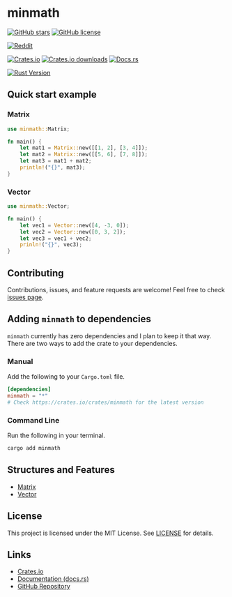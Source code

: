 # minmath
[![GitHub stars](https://img.shields.io/github/stars/Jodus-Melodus/minmath)](https://github.com/Jodus-Melodus/minmath/stargazers)
[![GitHub license](https://img.shields.io/github/license/Jodus-Melodus/minmath)](https://github.com/Jodus-Melodus/minmath/blob/main/LICENSE)

[![Reddit](https://img.shields.io/badge/discuss%20on-Reddit-orange?logo=reddit)](https://www.reddit.com/r/rust/comments/1lvsdvj/i_built_minmath_a_flexible_rust_math_library_to/)

[![Crates.io](https://img.shields.io/crates/v/minmath.svg)](https://crates.io/crates/minmath)
[![Crates.io downloads](https://img.shields.io/crates/d/minmath.svg)](https://crates.io/crates/minmath)
[![Docs.rs](https://docs.rs/minmath/badge.svg)](https://docs.rs/minmath)

[![Rust Version](https://img.shields.io/badge/rust-1.70%2B-blue)](https://www.rust-lang.org/)

## Quick start example

### Matrix

```rust
use minmath::Matrix;

fn main() {
    let mat1 = Matrix::new([[1, 2], [3, 4]]);
    let mat2 = Matrix::new([[5, 6], [7, 8]]);
    let mat3 = mat1 + mat2;
    println!("{}", mat3);
}
```

### Vector

```rust
use minmath::Vector;

fn main() {
    let vec1 = Vector::new([4, -3, 0]);
    let vec2 = Vector::new([0, 3, 2]);
    let vec3 = vec1 + vec2;
    prinln!("{}", vec3);
}
```

## Contributing

Contributions, issues, and feature requests are welcome! Feel free to check [issues page](https://github.com/Jodus-Melodus/minmath/issues).

## Adding `minmath` to dependencies

`minmath` currently has zero dependencies and I plan to keep it that way.
There are two ways to add the crate to your dependencies.

### Manual

Add the following to your `Cargo.toml` file.

```toml
[dependencies]
minmath = "*"
# Check https://crates.io/crates/minmath for the latest version
```

### Command Line

Run the following in your terminal.

```bash
cargo add minmath
```

## Structures and Features

- [Matrix](https://github.com/Jodus-Melodus/minmath/blob/master/README_MATRIX.md)
- [Vector](https://github.com/Jodus-Melodus/minmath/blob/master/README_VECTOR.md)

## License

This project is licensed under the MIT License. See [LICENSE](LICENSE.md) for details.

## Links

- [Crates.io](https://crates.io/crates/minmath)
- [Documentation (docs.rs)](https://docs.rs/minmath)
- [GitHub Repository](https://github.com/Jodus-Melodus/minmath)
